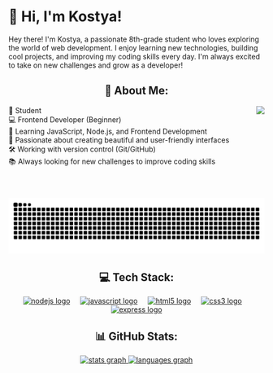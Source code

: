 <h1 align="left">👋 Hi, I'm Kostya!</h1>

<p align="left">Hey there! I'm Kostya, a passionate 8th-grade student who loves exploring the world of web development. I enjoy learning new technologies, building cool projects, and improving my coding skills every day. I'm always excited to take on new challenges and grow as a developer!</p>


<h2 align="center">💫 About Me: </h2>

<img align="right" height="180" src="./images/cat.gif"  />

<p align="left">🏫 Student<br>💻 Frontend Developer (Beginner)<br>🚀 Learning JavaScript, Node.js, and Frontend Development<br>🎨 Passionate about creating beautiful and user-friendly interfaces<br>🛠️ Working with version control (Git/GitHub)<br>📚 Always looking for new challenges to improve coding skills</p>

<a href=''><img src="https://raw.githubusercontent.com/Cat333t/Cat333t/output/snake.svg" alt="Snake animation" /></a>

<h2 align="center">💻 Tech Stack:</h2>

<div align="center">
  <a href='https://ru.wikipedia.org/wiki/Node.js'><img src="https://cdn.jsdelivr.net/gh/devicons/devicon/icons/nodejs/nodejs-original.svg" height="40" alt="nodejs logo"  /></a>
  <img width="12" />
  <a href='https://ru.wikipedia.org/wiki/JavaScript'><img src="https://cdn.jsdelivr.net/gh/devicons/devicon/icons/javascript/javascript-original.svg" height="40" alt="javascript logo"  /></a>
  <img width="12" />
  <a href='https://ru.wikipedia.org/wiki/HTML'><img src="https://cdn.jsdelivr.net/gh/devicons/devicon/icons/html5/html5-original.svg" height="40" alt="html5 logo"  /></a>
  <img width="12" />
  <a href='https://ru.wikipedia.org/wiki/CSS'><img src="https://cdn.jsdelivr.net/gh/devicons/devicon/icons/css3/css3-original.svg" height="40" alt="css3 logo"  /></a>
  <img width="12" />
  <a href='https://en.wikipedia.org/wiki/Express.js'><img src="https://cdn.jsdelivr.net/gh/devicons/devicon/icons/express/express-original.svg" height="40" alt="express logo"  /></a>
</div>

<h2 align="center">📊 GitHub Stats:</h2>

<div align="center">
  <a href=''>
  <img src="https://github-readme-stats.vercel.app/api?username=Cat333t&hide_title=false&hide_rank=false&show_icons=true&include_all_commits=true&count_private=true&disable_animations=false&theme=github_dark&locale=en&hide_border=true&order=1" height="150" alt="stats graph"  />
  <img src="https://github-readme-stats.vercel.app/api/top-langs?username=Cat333t&locale=en&hide_title=false&layout=compact&card_width=320&langs_count=5&theme=github_dark&hide_border=true&order=2" height="150" alt="languages graph"  />
  </a>
</div>
